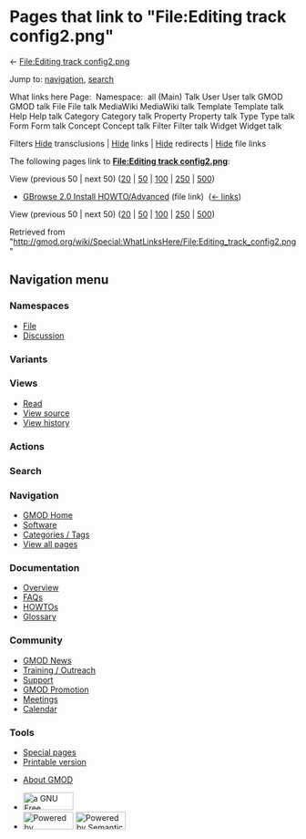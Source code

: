 <div id="mw-page-base" class="noprint">

</div>

<div id="mw-head-base" class="noprint">

</div>

<div id="content" class="mw-body" role="main">

<span id="top"></span>

<div id="mw-js-message" style="display:none;">

</div>



# <span dir="auto">Pages that link to "File:Editing track config2.png"</span>

<div id="bodyContent">

<div id="contentSub">

← [File:Editing track
config2.png](/wiki/File:Editing_track_config2.png "File:Editing track config2.png")

</div>

<div id="jump-to-nav" class="mw-jump">

Jump to: [navigation](#mw-navigation), [search](#p-search)

</div>

<div id="mw-content-text">

What links here Page:  Namespace:  all (Main) Talk User User talk GMOD
GMOD talk File File talk MediaWiki MediaWiki talk Template Template talk
Help Help talk Category Category talk Property Property talk Type Type
talk Form Form talk Concept Concept talk Filter Filter talk Widget
Widget talk

Filters
[Hide](/mediawiki/index.php?title=Special:WhatLinksHere/File:Editing_track_config2.png&hidetrans=1 "Special:WhatLinksHere/File:Editing track config2.png")
transclusions \|
[Hide](/mediawiki/index.php?title=Special:WhatLinksHere/File:Editing_track_config2.png&hidelinks=1 "Special:WhatLinksHere/File:Editing track config2.png")
links \|
[Hide](/mediawiki/index.php?title=Special:WhatLinksHere/File:Editing_track_config2.png&hideredirs=1 "Special:WhatLinksHere/File:Editing track config2.png")
redirects \|
[Hide](/mediawiki/index.php?title=Special:WhatLinksHere/File:Editing_track_config2.png&hideimages=1 "Special:WhatLinksHere/File:Editing track config2.png")
file links

The following pages link to **[File:Editing track
config2.png](/wiki/File:Editing_track_config2.png "File:Editing track config2.png")**:

View (previous 50 \| next 50)
([20](/mediawiki/index.php?title=Special:WhatLinksHere/File:Editing_track_config2.png&limit=20 "Special:WhatLinksHere/File:Editing track config2.png")
\|
[50](/mediawiki/index.php?title=Special:WhatLinksHere/File:Editing_track_config2.png&limit=50 "Special:WhatLinksHere/File:Editing track config2.png")
\|
[100](/mediawiki/index.php?title=Special:WhatLinksHere/File:Editing_track_config2.png&limit=100 "Special:WhatLinksHere/File:Editing track config2.png")
\|
[250](/mediawiki/index.php?title=Special:WhatLinksHere/File:Editing_track_config2.png&limit=250 "Special:WhatLinksHere/File:Editing track config2.png")
\|
[500](/mediawiki/index.php?title=Special:WhatLinksHere/File:Editing_track_config2.png&limit=500 "Special:WhatLinksHere/File:Editing track config2.png"))

- [GBrowse 2.0 Install
  HOWTO/Advanced](/wiki/GBrowse_2.0_Install_HOWTO/Advanced "GBrowse 2.0 Install HOWTO/Advanced")
  (file link) ‎ <span class="mw-whatlinkshere-tools">([←
  links](/mediawiki/index.php?title=Special:WhatLinksHere&target=GBrowse+2.0+Install+HOWTO%2FAdvanced "Special:WhatLinksHere"))</span>

View (previous 50 \| next 50)
([20](/mediawiki/index.php?title=Special:WhatLinksHere/File:Editing_track_config2.png&limit=20 "Special:WhatLinksHere/File:Editing track config2.png")
\|
[50](/mediawiki/index.php?title=Special:WhatLinksHere/File:Editing_track_config2.png&limit=50 "Special:WhatLinksHere/File:Editing track config2.png")
\|
[100](/mediawiki/index.php?title=Special:WhatLinksHere/File:Editing_track_config2.png&limit=100 "Special:WhatLinksHere/File:Editing track config2.png")
\|
[250](/mediawiki/index.php?title=Special:WhatLinksHere/File:Editing_track_config2.png&limit=250 "Special:WhatLinksHere/File:Editing track config2.png")
\|
[500](/mediawiki/index.php?title=Special:WhatLinksHere/File:Editing_track_config2.png&limit=500 "Special:WhatLinksHere/File:Editing track config2.png"))

</div>

<div class="printfooter">

Retrieved from
"<http://gmod.org/wiki/Special:WhatLinksHere/File:Editing_track_config2.png>"

</div>

<div id="catlinks" class="catlinks catlinks-allhidden">

</div>

<div class="visualClear">

</div>

</div>

</div>

<div id="mw-navigation">

## Navigation menu

<div id="mw-head">



<div id="left-navigation">

<div id="p-namespaces" class="vectorTabs" role="navigation"
aria-labelledby="p-namespaces-label">

### Namespaces

- <span id="ca-nstab-image"><a href="/wiki/File:Editing_track_config2.png" accesskey="c"
  title="View the file page [c]">File</a></span>
- <span id="ca-talk"><a
  href="/mediawiki/index.php?title=File_talk:Editing_track_config2.png&amp;action=edit&amp;redlink=1"
  accesskey="t"
  title="Discussion about the content page [t]">Discussion</a></span>

</div>

<div id="p-variants" class="vectorMenu emptyPortlet" role="navigation"
aria-labelledby="p-variants-label">

### 

### Variants[](#)

<div class="menu">

</div>

</div>

</div>

<div id="right-navigation">

<div id="p-views" class="vectorTabs" role="navigation"
aria-labelledby="p-views-label">

### Views

- <span id="ca-view">[Read](/wiki/File:Editing_track_config2.png)</span>
- <span id="ca-viewsource"><a
  href="/mediawiki/index.php?title=File:Editing_track_config2.png&amp;action=edit"
  accesskey="e" title="This page is protected.
  You can view its source [e]">View source</a></span>
- <span id="ca-history"><a
  href="/mediawiki/index.php?title=File:Editing_track_config2.png&amp;action=history"
  accesskey="h" title="Past revisions of this page [h]">View history</a></span>

</div>

<div id="p-cactions" class="vectorMenu emptyPortlet" role="navigation"
aria-labelledby="p-cactions-label">

### Actions[](#)

<div class="menu">

</div>

</div>

<div id="p-search" role="search">

### Search

<div id="simpleSearch">

</div>

</div>

</div>

</div>

<div id="mw-panel">

<div id="p-logo" role="banner">

<a href="/wiki/Main_Page"
style="background-image: url(http://gmod.org/images/GMOD-cogs.png);"
title="Visit the main page"></a>

</div>

<div id="p-Navigation" class="portal" role="navigation"
aria-labelledby="p-Navigation-label">

### Navigation

<div class="body">

- <span id="n-GMOD-Home">[GMOD Home](/wiki/Main_Page)</span>
- <span id="n-Software">[Software](/wiki/GMOD_Components)</span>
- <span id="n-Categories-.2F-Tags">[Categories /
  Tags](/wiki/Categories)</span>
- <span id="n-View-all-pages">[View all
  pages](/wiki/Special:AllPages)</span>

</div>

</div>

<div id="p-Documentation" class="portal" role="navigation"
aria-labelledby="p-Documentation-label">

### Documentation

<div class="body">

- <span id="n-Overview">[Overview](/wiki/Overview)</span>
- <span id="n-FAQs">[FAQs](/wiki/Category:FAQ)</span>
- <span id="n-HOWTOs">[HOWTOs](/wiki/Category:HOWTO)</span>
- <span id="n-Glossary">[Glossary](/wiki/Glossary)</span>

</div>

</div>

<div id="p-Community" class="portal" role="navigation"
aria-labelledby="p-Community-label">

### Community

<div class="body">

- <span id="n-GMOD-News">[GMOD News](/wiki/GMOD_News)</span>
- <span id="n-Training-.2F-Outreach">[Training /
  Outreach](/wiki/Training_and_Outreach)</span>
- <span id="n-Support">[Support](/wiki/Support)</span>
- <span id="n-GMOD-Promotion">[GMOD
  Promotion](/wiki/GMOD_Promotion)</span>
- <span id="n-Meetings">[Meetings](/wiki/Meetings)</span>
- <span id="n-Calendar">[Calendar](/wiki/Calendar)</span>

</div>

</div>

<div id="p-tb" class="portal" role="navigation"
aria-labelledby="p-tb-label">

### Tools

<div class="body">

- <span id="t-specialpages"><a href="/wiki/Special:SpecialPages" accesskey="q"
  title="A list of all special pages [q]">Special pages</a></span>
- <span id="t-print"><a
  href="/mediawiki/index.php?title=Special:WhatLinksHere/File:Editing_track_config2.png&amp;printable=yes"
  rel="alternate" accesskey="p"
  title="Printable version of this page [p]">Printable version</a></span>

</div>

</div>

</div>

</div>

<div id="footer" role="contentinfo">

- <span id="footer-places-about">[About
  GMOD](/wiki/GMOD:About "GMOD:About")</span>

<!-- -->

- <span id="footer-copyrightico">[<img src="http://www.gnu.org/graphics/gfdl-logo-small.png" width="88"
  height="31" alt="a GNU Free Documentation License" />](http://www.gnu.org/licenses/fdl-1.3.html)</span>
- <span id="footer-poweredbyico">[<img src="/mediawiki/skins/common/images/poweredby_mediawiki_88x31.png"
  width="88" height="31" alt="Powered by MediaWiki" />](//www.mediawiki.org/)
  [<img
  src="/mediawiki/extensions/SemanticMediaWiki/includes/../resources/images/smw_button.png"
  width="88" height="31" alt="Powered by Semantic MediaWiki" />](https://www.semantic-mediawiki.org/wiki/Semantic_MediaWiki)</span>

<div style="clear:both">

</div>

</div>
